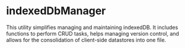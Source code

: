 # indexedDbManager
This utility simplifies managing and maintaining indexedDB.  It includes functions to perform CRUD tasks, helps managing version control, and allows for the consolidation of client-side datastores into one file.   
